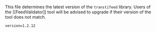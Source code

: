 This file determines the latest version of the `transtifeed` library.  Users of the [[FeedValidator]] tool will be advised to upgrade if their version of the tool does not match.

```
version=1.2.12
```